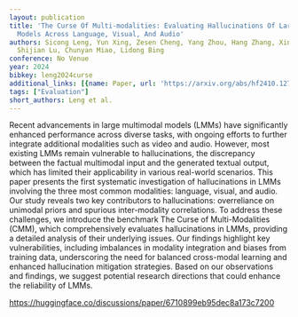 ```yaml
---
layout: publication
title: 'The Curse Of Multi-modalities: Evaluating Hallucinations Of Large Multimodal
  Models Across Language, Visual, And Audio'
authors: Sicong Leng, Yun Xing, Zesen Cheng, Yang Zhou, Hang Zhang, Xin Li, Deli Zhao,
  Shijian Lu, Chunyan Miao, Lidong Bing
conference: No Venue
year: 2024
bibkey: leng2024curse
additional_links: [{name: Paper, url: 'https://arxiv.org/abs/hf2410.12787'}]
tags: ["Evaluation"]
short_authors: Leng et al.
---
```

Recent advancements in large multimodal models (LMMs) have significantly enhanced performance across diverse tasks, with ongoing efforts to further integrate additional modalities such as video and audio. However, most existing LMMs remain vulnerable to hallucinations, the discrepancy between the factual multimodal input and the generated textual output, which has limited their applicability in various real-world scenarios. This paper presents the first systematic investigation of hallucinations in LMMs involving the three most common modalities: language, visual, and audio. Our study reveals two key contributors to hallucinations: overreliance on unimodal priors and spurious inter-modality correlations. To address these challenges, we introduce the benchmark The Curse of Multi-Modalities (CMM), which comprehensively evaluates hallucinations in LMMs, providing a detailed analysis of their underlying issues. Our findings highlight key vulnerabilities, including imbalances in modality integration and biases from training data, underscoring the need for balanced cross-modal learning and enhanced hallucination mitigation strategies. Based on our observations and findings, we suggest potential research directions that could enhance the reliability of LMMs.

https://huggingface.co/discussions/paper/6710899eb95dec8a173c7200